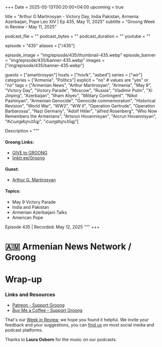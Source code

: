 +++
Date = 2025-05-13T00:20:00+04:00
upcoming = true

title = "Arthur G Martirosyan - Victory Day, India Pakistan, Armenia Azerbaijan, Pope Leo XIV | Ep 435, May 11, 2025"
subtitle = "Groong Week in Review - May 11, 2025"

podcast_file = ""
podcast_bytes = ""
podcast_duration = ""
youtube = ""

episode = "435"
aliases = ["/435"]

episode_image = "img/episode/435/thumbnail-435.webp"
episode_banner = "img/episode/435/banner-435.webp"
images = ["img/episode/435/banner-435.webp"]

guests = ["amartirosyan"]
hosts = ["hovik", "asbed"]
series = ["wir"]
categories = ["Armenia", "Politics"]
explicit = "no" # values are "yes" or "no"
tags = ["Armenian News", "Arthur Martirosyan", "Armenia", "May 9", "Victory Day", "Victory Parade", "Moscow", "Russia", "Vladimir Putin", "Xi Jinping", "Azerbaijan", "Ilham Aliyev", "Military Contingent", "Nikol Pashinyan", "Armenian Genocide", "Genocide commemoration", "Historical Revision", "World War", "WW2", "WW II", "Operation Gertrude", "Operation Barbarossa", "Nazi Germany", "Adolf Hitler", "alfred Rosenberg", "Who Now Remembers the Armenians", "Artsrun Hovannisyan", "Arcrun Hovannisyan", "#Հաղթելուենք", "Հաղթելուենք"]

Description = """

#### Groong Links:
* [GIVE to GROONG](https://podcasts.groong.org/donate)
* [linktr.ee/Groong](https://linktr.ee/groong)

#### Guest:
* [Arthur G. Martirosyan](/guest/amartirosyan)

#### Topics:
* May 9 Victory Parade
* India and Pakistan
* Armenian Azerbaijani Talks
* American Pope

Episode 435 | Recorded: May 12, 2025
"""
+++

# 🇦🇲 Armenian News Network / Groong  



# Wrap-up

### **Links and Resources**

* [Patreon - Support Groong](https://www.patreon.com/ann_groong)
* [Buy Me a Coffee - Support Groong](https://www.buymeacoffee.com/groong)

That's our [Week in Review](https://podcasts.groong.org/), we hope you found it helpful. We invite your feedback and your suggestions, you can [find us](https://linktr.ee/groong) on most social media and podcast platforms.

Thanks to __Laura Osborn__ for the music on our podcasts.
